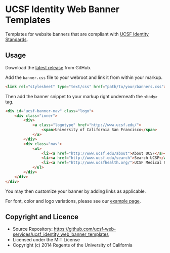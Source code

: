 # UCSF Identity Web Banner Templates


Templates for website banners that are compliant with [UCSF Identity Standards](http://identity.ucsf.edu/website).


## Usage

Download the [latest release](https://github.com/stopfstedt/ucsf_identity_web_banner_templates/releases) from GitHub.

Add the `banner.css` file to your webroot and link it from within your markup.

```html
<link rel="stylesheet" type="text/css" href="path/to/your/banners.css">
```

Then add the banner snippet to your markup right underneath the `<body>` tag.

```html
<div id="ucsf-banner-nav" class="logo">
    <div class="inner">
        <div>
            <a class="logotype" href="http://www.ucsf.edu/">
                <span>University of California San Francisco</span>
            </a>
        </div>
        <div class="nav">
            <ul>
                <li><a href="http://www.ucsf.edu/about">About UCSF</a></li>
                <li><a href="http://www.ucsf.edu/search">Search UCSF</a></li>
                <li><a href="http://www.ucsfhealth.org/">UCSF Medical Center</a></li>
            </ul>
        </div>
    </div>
</div>
```

You may then customize your banner by adding links as applicable.

For font, color and logo variations, please see our [example page](http://ucsf-web-services.github.io/ucsf_identity_web_banner_templates/).


## Copyright and Licence

* Source Repository: https://github.com/ucsf-web-services/ucsf_identity_web_banner_templates
* Licensed under the MIT License
* Copyright (c) 2014 Regents of the University of California



